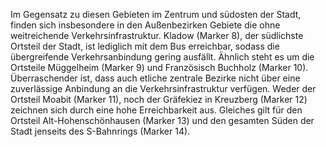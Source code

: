 Im Gegensatz zu diesen Gebieten im Zentrum und südosten der Stadt, finden sich insbesondere in den Außenbezirken Gebiete
die ohne weitreichende Verkehrsinfrastruktur. Kladow (Marker 8), der südlichste Ortsteil der Stadt, ist lediglich mit dem Bus 
erreichbar, sodass die übergreifende Verkehrsanbindung gering ausfällt. Ähnlich steht es um die Ortsteile Müggelheim
(Marker 9) und Französisch Buchholz (Marker 10). Überraschender ist, dass auch etliche zentrale Bezirke nicht über eine 
zuverlässige Anbindung an die Verkehrsinfrastruktur verfügen. Weder der Ortsteil Moabit (Marker 11), noch der Gräfekiez
in Kreuzberg (Marker 12) zeichnen sich durch eine hohe Erreichbarkeit aus. Gleiches gilt für den Ortsteil 
Alt-Hohenschönhausen (Marker 13) und den gesamten Süden der Stadt jenseits des S-Bahnrings (Marker 14).
